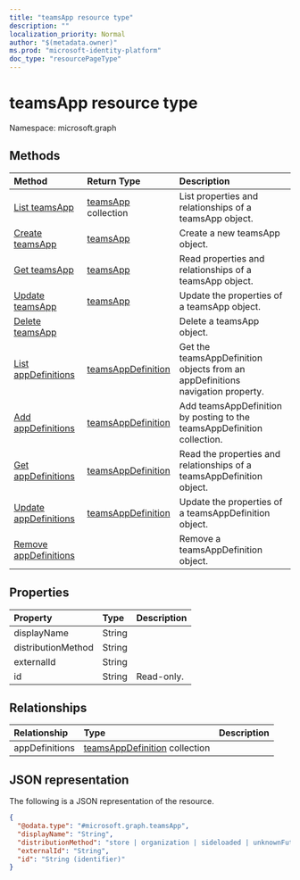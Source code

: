 ```yaml
---
title: "teamsApp resource type"
description: ""
localization_priority: Normal
author: "$(metadata.owner)"
ms.prod: "microsoft-identity-platform"
doc_type: "resourcePageType"
---
```


# teamsApp resource type

Namespace: microsoft.graph

## Methods

| Method                                                            | Return Type                                               | Description                                                                    |
| :---------------------------------------------------------------- | :-------------------------------------------------------- | :----------------------------------------------------------------------------- |
| [List teamsApp](../api/teamsapp-list.md)                          | [teamsApp](teamsApp.md) collection                        | List properties and relationships of a teamsApp object.                        |
| [Create teamsApp](../api/teamsapp-create.md)                      | [teamsApp](teamsApp.md)                                   | Create a new teamsApp object.                                                  |
| [Get teamsApp](../api/teamsapp-get.md)                            | [teamsApp](teamsApp.md)                                   | Read properties and relationships of a teamsApp object.                        |
| [Update teamsApp](../api/teamsapp-update.md)                      | [teamsApp](teamsApp.md)                                   | Update the properties of a teamsApp object.                                    |
| [Delete teamsApp](../api/teamsapp-delete.md)                      |                                                           | Delete a teamsApp object.                                                      |
| [List appDefinitions](../api/teamsapp-list-appdefinitions.md)     | [teamsAppDefinition](../resources/-teamsappdefinition.md) | Get the teamsAppDefinition objects from an appDefinitions navigation property. |
| [Add appDefinitions](../api/teamsapp-post-appdefinitions.md)      | [teamsAppDefinition](../resources/-teamsappdefinition.md) | Add teamsAppDefinition by posting to the teamsAppDefinition collection.        |
| [Get appDefinitions](../api/teamsapp-get-appdefinitions.md)       | [teamsAppDefinition](../resources/-teamsappdefinition.md) | Read the properties and relationships of a teamsAppDefinition object.          |
| [Update appDefinitions](../api/teamsapp-update-appdefinitions.md) | [teamsAppDefinition](../resources/-teamsappdefinition.md) | Update the properties of a teamsAppDefinition object.                          |
| [Remove appDefinitions](../api/teamsapp-delete-appdefinitions.md) |                                                           | Remove a teamsAppDefinition object.                                            |

## Properties

| Property           | Type   | Description |
| :----------------- | :----- | :---------- |
| displayName        | String |             |
| distributionMethod | String |             |
| externalId         | String |             |
| id                 | String | Read-only.  |

## Relationships

| Relationship   | Type                                                                | Description |
| :------------- | :------------------------------------------------------------------ | :---------- |
| appDefinitions | [teamsAppDefinition](../resources/teamsappdefinition.md) collection |             |

## JSON representation

The following is a JSON representation of the resource.

<!-- {
  "blockType": "resource",
  "keyProperty": "id",
  "@odata.type": "microsoft.graph.teamsApp",
  "baseType": "microsoft.graph.entity",
  "openType": False
}
-->

```json
{
  "@odata.type": "#microsoft.graph.teamsApp",
  "displayName": "String",
  "distributionMethod": "store | organization | sideloaded | unknownFutureValue",
  "externalId": "String",
  "id": "String (identifier)"
}
```
